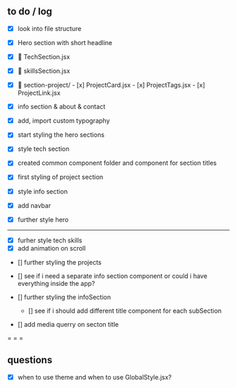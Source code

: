 ## to do / log
- [x] look into file structure

- [x] Hero section with short headline
- [x] 📁 TechSection.jsx 
- [x] 📁 skillsSection.jsx

- [x] 📁 section-project/
      - [x] ProjectCard.jsx
      - [x] ProjectTags.jsx
      - [x] ProjectLink.jsx
- [x] info section & about & contact
- [x] add, import custom typography  
- [x] start styling the hero sections
- [x] style tech section
- [x] created common component folder and component for section titles
- [x] first styling of project section
- [x] style info section
- [x] add navbar
- [x] further style hero

- - - 

- [x] furher style tech skills
- [x] add animation on scroll
- [] further styling the projects
- [] see if i need a separate info section component or could i have everything inside the app?
- [] further styling the infoSection
  - [] see if i should add different title component for each subSection

- [] add media querry on secton title <!-- ?? -->  

= = =

## questions 

- [x] when to use theme and when to use GlobalStyle.jsx? 



